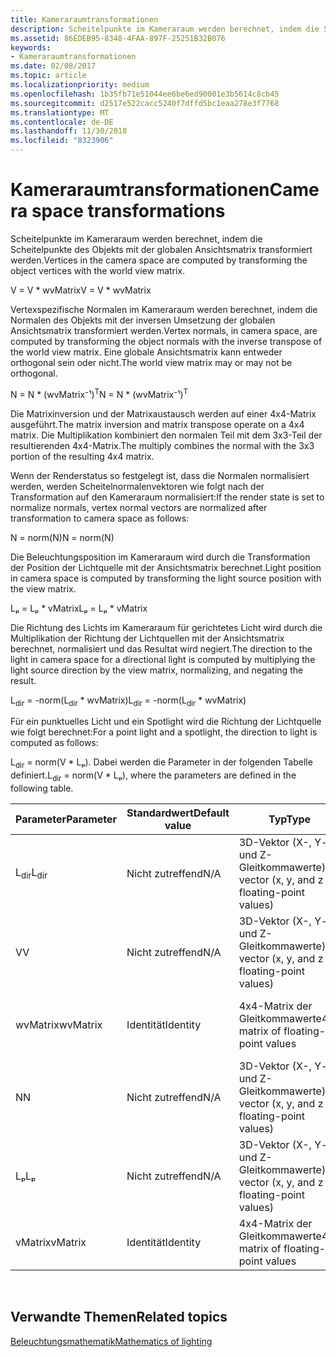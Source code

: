 ```yaml
---
title: Kameraraumtransformationen
description: Scheitelpunkte im Kameraraum werden berechnet, indem die Scheitelpunkte des Objekts mit der globalen Ansichtsmatrix transformiert werden.
ms.assetid: 86EDEB95-8348-4FAA-897F-25251B32B076
keywords:
- Kameraraumtransformationen
ms.date: 02/08/2017
ms.topic: article
ms.localizationpriority: medium
ms.openlocfilehash: 1b35fb71e51044ee6be6ed90001e3b5614c8cb45
ms.sourcegitcommit: d2517e522cacc5240f7dffd5bc1eaa278e3f7768
ms.translationtype: MT
ms.contentlocale: de-DE
ms.lasthandoff: 11/30/2018
ms.locfileid: "8323906"
---
```

# <a name="camera-space-transformations"></a><span data-ttu-id="c0841-104">Kameraraumtransformationen</span><span class="sxs-lookup"><span data-stu-id="c0841-104">Camera space transformations</span></span>


<span data-ttu-id="c0841-105">Scheitelpunkte im Kameraraum werden berechnet, indem die Scheitelpunkte des Objekts mit der globalen Ansichtsmatrix transformiert werden.</span><span class="sxs-lookup"><span data-stu-id="c0841-105">Vertices in the camera space are computed by transforming the object vertices with the world view matrix.</span></span>

<span data-ttu-id="c0841-106">V = V \* wvMatrix</span><span class="sxs-lookup"><span data-stu-id="c0841-106">V = V \* wvMatrix</span></span>

<span data-ttu-id="c0841-107">Vertexspezifische Normalen im Kameraraum werden berechnet, indem die Normalen des Objekts mit der inversen Umsetzung der globalen Ansichtsmatrix transformiert werden.</span><span class="sxs-lookup"><span data-stu-id="c0841-107">Vertex normals, in camera space, are computed by transforming the object normals with the inverse transpose of the world view matrix.</span></span> <span data-ttu-id="c0841-108">Eine globale Ansichtsmatrix kann entweder orthogonal sein oder nicht.</span><span class="sxs-lookup"><span data-stu-id="c0841-108">The world view matrix may or may not be orthogonal.</span></span>

<span data-ttu-id="c0841-109">N = N \* (wvMatrix⁻¹)<sup>T</sup></span><span class="sxs-lookup"><span data-stu-id="c0841-109">N = N \* (wvMatrix⁻¹)<sup>T</sup></span></span>

<span data-ttu-id="c0841-110">Die Matrixinversion und der Matrixaustausch werden auf einer 4x4-Matrix ausgeführt.</span><span class="sxs-lookup"><span data-stu-id="c0841-110">The matrix inversion and matrix transpose operate on a 4x4 matrix.</span></span> <span data-ttu-id="c0841-111">Die Multiplikation kombiniert den normalen Teil mit dem 3x3-Teil der resultierenden 4x4-Matrix.</span><span class="sxs-lookup"><span data-stu-id="c0841-111">The multiply combines the normal with the 3x3 portion of the resulting 4x4 matrix.</span></span>

<span data-ttu-id="c0841-112">Wenn der Renderstatus so festgelegt ist, dass die Normalen normalisiert werden, werden Scheitelnormalenvektoren wie folgt nach der Transformation auf den Kameraraum normalisiert:</span><span class="sxs-lookup"><span data-stu-id="c0841-112">If the render state is set to normalize normals, vertex normal vectors are normalized after transformation to camera space as follows:</span></span>

<span data-ttu-id="c0841-113">N = norm(N)</span><span class="sxs-lookup"><span data-stu-id="c0841-113">N = norm(N)</span></span>

<span data-ttu-id="c0841-114">Die Beleuchtungsposition im Kameraraum wird durch die Transformation der Position der Lichtquelle mit der Ansichtsmatrix berechnet.</span><span class="sxs-lookup"><span data-stu-id="c0841-114">Light position in camera space is computed by transforming the light source position with the view matrix.</span></span>

<span data-ttu-id="c0841-115">Lₚ = Lₚ \* vMatrix</span><span class="sxs-lookup"><span data-stu-id="c0841-115">Lₚ = Lₚ \* vMatrix</span></span>

<span data-ttu-id="c0841-116">Die Richtung des Lichts im Kameraraum für gerichtetes Licht wird durch die Multiplikation der Richtung der Lichtquellen mit der Ansichtsmatrix berechnet, normalisiert und das Resultat wird negiert.</span><span class="sxs-lookup"><span data-stu-id="c0841-116">The direction to the light in camera space for a directional light is computed by multiplying the light source direction by the view matrix, normalizing, and negating the result.</span></span>

<span data-ttu-id="c0841-117">L<sub>dir</sub> = -norm(L<sub>dir</sub> \* wvMatrix)</span><span class="sxs-lookup"><span data-stu-id="c0841-117">L<sub>dir</sub> = -norm(L<sub>dir</sub> \* wvMatrix)</span></span>

<span data-ttu-id="c0841-118">Für ein punktuelles Licht und ein Spotlight wird die Richtung der Lichtquelle wie folgt berechnet:</span><span class="sxs-lookup"><span data-stu-id="c0841-118">For a point light and a spotlight, the direction to light is computed as follows:</span></span>

<span data-ttu-id="c0841-119">L<sub>dir</sub> = norm(V \* Lₚ). Dabei werden die Parameter in der folgenden Tabelle definiert.</span><span class="sxs-lookup"><span data-stu-id="c0841-119">L<sub>dir</sub> = norm(V \* Lₚ), where the parameters are defined in the following table.</span></span>

| <span data-ttu-id="c0841-120">Parameter</span><span class="sxs-lookup"><span data-stu-id="c0841-120">Parameter</span></span>       | <span data-ttu-id="c0841-121">Standardwert</span><span class="sxs-lookup"><span data-stu-id="c0841-121">Default value</span></span> | <span data-ttu-id="c0841-122">Typ</span><span class="sxs-lookup"><span data-stu-id="c0841-122">Type</span></span>                                          | <span data-ttu-id="c0841-123">Beschreibung</span><span class="sxs-lookup"><span data-stu-id="c0841-123">Description</span></span>                                               |
|-----------------|---------------|-----------------------------------------------|-----------------------------------------------------------|
| <span data-ttu-id="c0841-124">L<sub>dir</sub></span><span class="sxs-lookup"><span data-stu-id="c0841-124">L<sub>dir</sub></span></span> | <span data-ttu-id="c0841-125">Nicht zutreffend</span><span class="sxs-lookup"><span data-stu-id="c0841-125">N/A</span></span>           | <span data-ttu-id="c0841-126">3D-Vektor (X-, Y- und Z-Gleitkommawerte)</span><span class="sxs-lookup"><span data-stu-id="c0841-126">3D vector (x, y, and z floating-point values)</span></span> | <span data-ttu-id="c0841-127">Richtungsvektor vom Objekt-Vertex bis zur Lichtquelle</span><span class="sxs-lookup"><span data-stu-id="c0841-127">Direction vector from object vertex to the light</span></span>          |
| <span data-ttu-id="c0841-128">V</span><span class="sxs-lookup"><span data-stu-id="c0841-128">V</span></span>               | <span data-ttu-id="c0841-129">Nicht zutreffend</span><span class="sxs-lookup"><span data-stu-id="c0841-129">N/A</span></span>           | <span data-ttu-id="c0841-130">3D-Vektor (X-, Y- und Z-Gleitkommawerte)</span><span class="sxs-lookup"><span data-stu-id="c0841-130">3D vector (x, y, and z floating-point values)</span></span> | <span data-ttu-id="c0841-131">Vertexposition im Kameraraum</span><span class="sxs-lookup"><span data-stu-id="c0841-131">Vertex position in camera space</span></span>                           |
| <span data-ttu-id="c0841-132">wvMatrix</span><span class="sxs-lookup"><span data-stu-id="c0841-132">wvMatrix</span></span>        | <span data-ttu-id="c0841-133">Identität</span><span class="sxs-lookup"><span data-stu-id="c0841-133">Identity</span></span>      | <span data-ttu-id="c0841-134">4x4-Matrix der Gleitkommawerte</span><span class="sxs-lookup"><span data-stu-id="c0841-134">4x4 matrix of floating-point values</span></span>           | <span data-ttu-id="c0841-135">Zusammengesetzte Matrix mit globaler und Ansichtstransformation</span><span class="sxs-lookup"><span data-stu-id="c0841-135">Composite matrix containing the world and view transforms</span></span> |
| <span data-ttu-id="c0841-136">N</span><span class="sxs-lookup"><span data-stu-id="c0841-136">N</span></span>               | <span data-ttu-id="c0841-137">Nicht zutreffend</span><span class="sxs-lookup"><span data-stu-id="c0841-137">N/A</span></span>           | <span data-ttu-id="c0841-138">3D-Vektor (X-, Y- und Z-Gleitkommawerte)</span><span class="sxs-lookup"><span data-stu-id="c0841-138">3D vector (x, y, and z floating-point values)</span></span> | <span data-ttu-id="c0841-139">Vertexnormale</span><span class="sxs-lookup"><span data-stu-id="c0841-139">Vertex normal</span></span>                                             |
| <span data-ttu-id="c0841-140">Lₚ</span><span class="sxs-lookup"><span data-stu-id="c0841-140">Lₚ</span></span>              | <span data-ttu-id="c0841-141">Nicht zutreffend</span><span class="sxs-lookup"><span data-stu-id="c0841-141">N/A</span></span>           | <span data-ttu-id="c0841-142">3D-Vektor (X-, Y- und Z-Gleitkommawerte)</span><span class="sxs-lookup"><span data-stu-id="c0841-142">3D vector (x, y, and z floating-point values)</span></span> | <span data-ttu-id="c0841-143">Position der Lichtquelle im Kameraraum</span><span class="sxs-lookup"><span data-stu-id="c0841-143">Light position in camera space</span></span>                            |
| <span data-ttu-id="c0841-144">vMatrix</span><span class="sxs-lookup"><span data-stu-id="c0841-144">vMatrix</span></span>         | <span data-ttu-id="c0841-145">Identität</span><span class="sxs-lookup"><span data-stu-id="c0841-145">Identity</span></span>      | <span data-ttu-id="c0841-146">4x4-Matrix der Gleitkommawerte</span><span class="sxs-lookup"><span data-stu-id="c0841-146">4x4 matrix of floating-point values</span></span>           | <span data-ttu-id="c0841-147">Matrix mit Ansichtstransformation</span><span class="sxs-lookup"><span data-stu-id="c0841-147">Matrix containing the view transform</span></span>                      |

 

## <a name="span-idrelated-topicsspanrelated-topics"></a><span data-ttu-id="c0841-148"><span id="related-topics"></span>Verwandte Themen</span><span class="sxs-lookup"><span data-stu-id="c0841-148"><span id="related-topics"></span>Related topics</span></span>


[<span data-ttu-id="c0841-149">Beleuchtungsmathematik</span><span class="sxs-lookup"><span data-stu-id="c0841-149">Mathematics of lighting</span></span>](mathematics-of-lighting.md)

 

 





